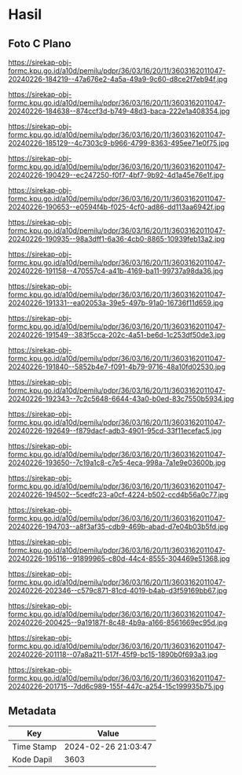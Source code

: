 # Hasil

## Foto C Plano

https://sirekap-obj-formc.kpu.go.id/a10d/pemilu/pdpr/36/03/16/20/11/3603162011047-20240226-184219--47a676e2-4a5a-49a9-9c60-d8ce2f7eb94f.jpg

https://sirekap-obj-formc.kpu.go.id/a10d/pemilu/pdpr/36/03/16/20/11/3603162011047-20240226-184638--874ccf3d-b749-48d3-baca-222e1a408354.jpg

https://sirekap-obj-formc.kpu.go.id/a10d/pemilu/pdpr/36/03/16/20/11/3603162011047-20240226-185129--4c7303c9-b966-4799-8363-495ee71e0f75.jpg

https://sirekap-obj-formc.kpu.go.id/a10d/pemilu/pdpr/36/03/16/20/11/3603162011047-20240226-190429--ec247250-f0f7-4bf7-9b92-4d1a45e76e1f.jpg

https://sirekap-obj-formc.kpu.go.id/a10d/pemilu/pdpr/36/03/16/20/11/3603162011047-20240226-190653--e0594f4b-f025-4cf0-ad86-dd113aa6942f.jpg

https://sirekap-obj-formc.kpu.go.id/a10d/pemilu/pdpr/36/03/16/20/11/3603162011047-20240226-190935--98a3dff1-6a36-4cb0-8865-10939feb13a2.jpg

https://sirekap-obj-formc.kpu.go.id/a10d/pemilu/pdpr/36/03/16/20/11/3603162011047-20240226-191158--470557c4-a41b-4169-ba11-99737a98da36.jpg

https://sirekap-obj-formc.kpu.go.id/a10d/pemilu/pdpr/36/03/16/20/11/3603162011047-20240226-191331--ea02053a-39e5-497b-91a0-16736f11d659.jpg

https://sirekap-obj-formc.kpu.go.id/a10d/pemilu/pdpr/36/03/16/20/11/3603162011047-20240226-191549--383f5cca-202c-4a51-be6d-1c253df50de3.jpg

https://sirekap-obj-formc.kpu.go.id/a10d/pemilu/pdpr/36/03/16/20/11/3603162011047-20240226-191840--5852b4e7-f091-4b79-9716-48a10fd02530.jpg

https://sirekap-obj-formc.kpu.go.id/a10d/pemilu/pdpr/36/03/16/20/11/3603162011047-20240226-192343--7c2c5648-6644-43a0-b0ed-83c7550b5934.jpg

https://sirekap-obj-formc.kpu.go.id/a10d/pemilu/pdpr/36/03/16/20/11/3603162011047-20240226-192649--f879dacf-adb3-4901-95cd-33f11ecefac5.jpg

https://sirekap-obj-formc.kpu.go.id/a10d/pemilu/pdpr/36/03/16/20/11/3603162011047-20240226-193650--7c19a1c8-c7e5-4eca-998a-7a1e9e03600b.jpg

https://sirekap-obj-formc.kpu.go.id/a10d/pemilu/pdpr/36/03/16/20/11/3603162011047-20240226-194502--5cedfc23-a0cf-4224-b502-ccd4b56a0c77.jpg

https://sirekap-obj-formc.kpu.go.id/a10d/pemilu/pdpr/36/03/16/20/11/3603162011047-20240226-194703--a8f3af35-cdb9-469b-abad-d7e04b03b5fd.jpg

https://sirekap-obj-formc.kpu.go.id/a10d/pemilu/pdpr/36/03/16/20/11/3603162011047-20240226-195116--91899965-c80d-44c4-8555-304469e51368.jpg

https://sirekap-obj-formc.kpu.go.id/a10d/pemilu/pdpr/36/03/16/20/11/3603162011047-20240226-202346--c579c871-81cd-4019-b4ab-d3f59169bb67.jpg

https://sirekap-obj-formc.kpu.go.id/a10d/pemilu/pdpr/36/03/16/20/11/3603162011047-20240226-200425--9a19187f-8c48-4b9a-a166-8561669ec95d.jpg

https://sirekap-obj-formc.kpu.go.id/a10d/pemilu/pdpr/36/03/16/20/11/3603162011047-20240226-201118--07a8a211-517f-45f9-bc15-1890b0f693a3.jpg

https://sirekap-obj-formc.kpu.go.id/a10d/pemilu/pdpr/36/03/16/20/11/3603162011047-20240226-201715--7dd6c989-155f-447c-a254-15c199935b75.jpg


## Metadata

| Key        | Value               |
| ---------- | ------------------- |
| Time Stamp | 2024-02-26 21:03:47 |
| Kode Dapil | 3603                |



